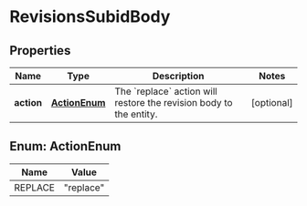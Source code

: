 # RevisionsSubidBody

## Properties
Name | Type | Description | Notes
------------ | ------------- | ------------- | -------------
**action** | [**ActionEnum**](#ActionEnum) | The &#x60;replace&#x60; action will restore the revision body to the entity.  |  [optional]

<a name="ActionEnum"></a>
## Enum: ActionEnum
Name | Value
---- | -----
REPLACE | &quot;replace&quot;
